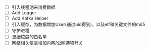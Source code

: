 * [ ] 引入线程池来消费数据
* [ ] Add Logger
* [ ] Add Kafka Helper
* [ ] 引入缓存，为数据增加User(通过uid得到)，以及elf和关键文件的md5
* [ ] 守护进程
* [ ] 更细粒度的白名单
* [ ] 网络相关信息增加内网/公网选项开关